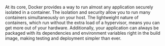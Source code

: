 At its core, Docker provides a way to run almost any application securely
isolated in a container. The isolation and security allow you to run many
containers simultaneously on your host. The lightweight nature of containers,
which run without the extra load of a hypervisor, means you can get more out of
your hardware. Additionally, your application can always be packaged with its
dependencies and environment variables right in the build image, making testing
and deployment simpler than ever.
